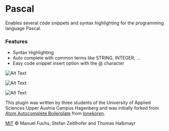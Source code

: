 # Pascal

Enables several code snippets and syntax highlighting for the programming language Pascal.

### Features
* Syntax Highlighting
* Auto complete with common terms like STRING, INTEGER, ...
* Easy code snippet insert option with the @ character

![Alt Text](https://media.giphy.com/media/26FfhotMtEy776QOQ/giphy.gif)

![Alt Text](https://media.giphy.com/media/3o6nURTxOaZl3OJ6jS/giphy.gif)

![Alt Text](https://media.giphy.com/media/3o6nV2EyAImJ6mE2Xe/giphy.gif)

This plugin was written by three students of the University of Applied Sciences Upper Austria Campus Hagenberg and was initially forked from [Atom Autocomplete Boilerplate](https://github.com/lonekorean/atom-autocomplete-boilerplate) from [lonekoren](https://github.com/lonekorean).

[MIT](LICENSE.md) &copy; Manuel Fuchs, Stefan Zeitlhofer and Thomas Halbmayr
